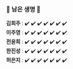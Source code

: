 ### 🔸 남은 생명 🔸    
**김희주** : ✔️ ✔️ ✔️ ✔️ ✔️ ✔️ ✔️    
**이주영** : ✔️ ✔️ ✔️ ✔️ ✔️ ✔️ ✔️    
**전윤희** : ✔️ ✔️ ✔️ ✔️ ✔️ ✔️ ✔️    
**한진성** : ✔️ ✔️ ✔️ ✔️ ✔️ ✔️ ✔️    
**허은지** : ✔️ ✔️ ✔️ ✔️ ✔️ ✔️ ✔️    
